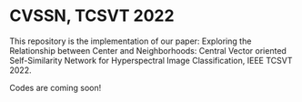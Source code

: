 # CVSSN, TCSVT 2022
This repository is the implementation of our paper:
Exploring the Relationship between Center and Neighborhoods: Central Vector oriented Self-Similarity Network for Hyperspectral Image Classification, IEEE TCSVT 2022.

Codes are coming soon!